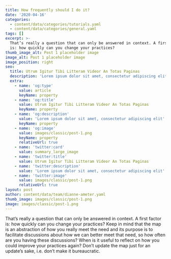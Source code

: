 ```yaml
---
title: How frequently should I do it?
date: '2020-04-16'
categories:
  - content/data/categories/tutorials.yaml
  - content/data/categories/general.yaml
tags: []
excerpt: >-
  That’s really a question that can only be answered in context. A first factor
  is: how quickly can you change your practices?
thumb_image_alt: Post 1 placeholder image
image_alt: Post 1 placeholder image
image_position: right
seo:
  title: Utrum Igitur Tibi Litteram Videor An Totas Paginas
  description: 'Lorem ipsum dolor sit amet, consectetur adipiscing elit'
  extra:
    - name: 'og:type'
      value: article
      keyName: property
    - name: 'og:title'
      value: Utrum Igitur Tibi Litteram Videor An Totas Paginas
      keyName: property
    - name: 'og:description'
      value: 'Lorem ipsum dolor sit amet, consectetur adipiscing elit'
      keyName: property
    - name: 'og:image'
      value: images/classic/post-1.png
      keyName: property
      relativeUrl: true
    - name: 'twitter:card'
      value: summary_large_image
    - name: 'twitter:title'
      value: Utrum Igitur Tibi Litteram Videor An Totas Paginas
    - name: 'twitter:description'
      value: 'Lorem ipsum dolor sit amet, consectetur adipiscing elit'
    - name: 'twitter:image'
      value: images/classic/post-1.png
      relativeUrl: true
layout: post
author: content/data/team/dianne-ameter.yaml
thumb_image: images/classic/post-1.png
image: images/classic/post-1.png
---
```

That’s really a question that can only be answered in context. A first factor is: how quickly can you change your practices? Keep in mind that the map is an abstraction of how you really meet the need and its purpose is to facilitate discussions about how we can better meet that need, so how often are you having these discussions? When is it useful to reflect on how you could improve your practices again? Don’t update the map just for an update’s sake, i.e. don’t make it bureaucratic.
